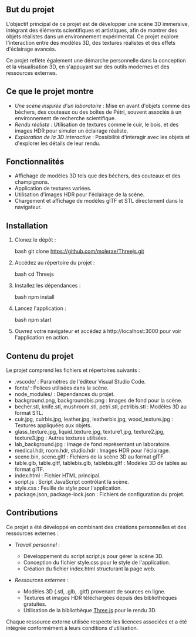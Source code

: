 ## But du projet

L'objectif principal de ce projet est de développer une scène 3D immersive, intégrant des éléments scientifiques et artistiques, afin de montrer des objets réalistes dans un environnement expérimental. Ce projet explore l'interaction entre des modèles 3D, des textures réalistes et des effets d'éclairage avancés.

Ce projet reflète également une démarche personnelle dans la conception et la visualisation 3D, en s'appuyant sur des outils modernes et des ressources externes.

## Ce que le projet montre

- *Une scène inspirée d'un laboratoire* : Mise en avant d'objets comme des béchers, des couteaux ou des boîtes de Pétri, souvent associés à un environnement de recherche scientifique.
- *Rendu réaliste* : Utilisation de textures comme le cuir, le bois, et des images HDR pour simuler un éclairage réaliste.
- *Exploration de la 3D interactive* : Possibilité d'interagir avec les objets et d'explorer les détails de leur rendu.

## Fonctionnalités

- Affichage de modèles 3D tels que des béchers, des couteaux et des champignons.
- Application de textures variées.
- Utilisation d'images HDR pour l'éclairage de la scène.
- Chargement et affichage de modèles glTF et STL directement dans le navigateur.

## Installation

1. Clonez le dépôt :

   bash
   git clone https://github.com/molerae/Threejs.git
   

2. Accédez au répertoire du projet :

   bash
   cd Threejs
   

3. Installez les dépendances :

   bash
   npm install
   

4. Lancez l'application :

   bash
   npm start
   

5. Ouvrez votre navigateur et accédez à http://localhost:3000 pour voir l'application en action.

## Contenu du projet

Le projet comprend les fichiers et répertoires suivants :

- .vscode/ : Paramètres de l'éditeur Visual Studio Code.
- fonts/ : Polices utilisées dans la scène.
- node_modules/ : Dépendances du projet.
- background.png, backgroundbis.png : Images de fond pour la scène.
- becher.stl, knife.stl, mushroom.stl, petri.stl, petribis.stl : Modèles 3D au format STL.
- cuir.jpg, cuirbis.jpg, leather.jpg, leatherbis.jpg, wood_texture.jpg : Textures appliquées aux objets.
- glass_texture.jpg, liquid_texture.jpg, texture1.jpg, texture2.jpg, texture3.jpg : Autres textures utilisées.
- lab_background.jpg : Image de fond représentant un laboratoire.
- medical.hdr, room.hdr, studio.hdr : Images HDR pour l'éclairage.
- scene.bin, scene.gltf : Fichiers de la scène 3D au format glTF.
- table.glb, table.gltf, tablebis.glb, tablebis.gltf : Modèles 3D de tables au format glTF.
- index.html : Fichier HTML principal.
- script.js : Script JavaScript contrôlant la scène.
- style.css : Feuille de style pour l'application.
- package.json, package-lock.json : Fichiers de configuration du projet.

## Contributions

Ce projet a été développé en combinant des créations personnelles et des ressources externes :

- *Travail personnel* :
  - Développement du script script.js pour gérer la scène 3D.
  - Conception du fichier style.css pour le style de l'application.
  - Création du fichier index.html structurant la page web.

- *Ressources externes* :
  - Modèles 3D (.stl, .glb, .gltf) provenant de sources en ligne.
  - Textures et images HDR téléchargées depuis des bibliothèques gratuites.
  - Utilisation de la bibliothèque [Three.js](https://threejs.org/) pour le rendu 3D.

Chaque ressource externe utilisée respecte les licences associées et a été intégrée conformément à leurs conditions d'utilisation.
